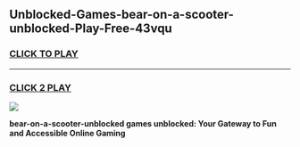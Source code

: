 
## Unblocked-Games-bear-on-a-scooter-unblocked-Play-Free-43vqu
<h3>
<a href="https://premium76.site?title=bear-on-a-scooter-unblocked&ref=18A1">CLICK TO PLAY</a></h3>
<hr>

<h3>
<a href="https://premium76.site?title=bear-on-a-scooter-unblocked&ref=18A1">CLICK 2 PLAY</a>
  
</h3>

<a href="https://premium76.site?title=bear-on-a-scooter-unblocked&ref=18A1"><img src="https://clearcache.store/games.png"></a>


**bear-on-a-scooter-unblocked games unblocked: Your Gateway to Fun and Accessible Online Gaming**
